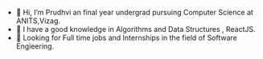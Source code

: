 - 👋 Hi, I’m Prudhvi an final year undergrad pursuing Computer Science at ANITS,Vizag.
- 👀 I have a good knowledge in Algorithms and Data Structures , ReactJS.
- 👀 Looking for Full time jobs and Internships in the field of Software Engieering.
